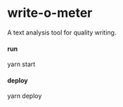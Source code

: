 # write-o-meter
A text analysis tool for quality writing.

#### run
yarn start


#### deploy
yarn deploy
